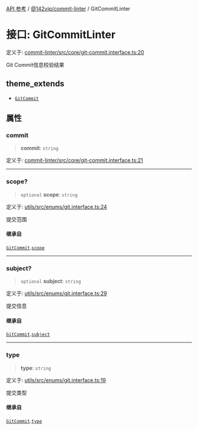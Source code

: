[API 参考](../../../index.md) / [@142vip/commit-linter](../index.md) / GitCommitLinter

# 接口: GitCommitLinter

定义于: [commit-linter/src/core/git-commit.interface.ts:20](https://github.com/142vip/core-x/blob/b6807ccf6c96718daee70c368eee9968a0b34d48/packages/commit-linter/src/core/git-commit.interface.ts#L20)

Git Commit信息校验结果

## theme_extends

- [`GitCommit`](../../utils/interfaces/GitCommit.md)

## 属性

### commit

> **commit**: `string`

定义于: [commit-linter/src/core/git-commit.interface.ts:21](https://github.com/142vip/core-x/blob/b6807ccf6c96718daee70c368eee9968a0b34d48/packages/commit-linter/src/core/git-commit.interface.ts#L21)

***

### scope?

> `optional` **scope**: `string`

定义于: [utils/src/enums/git.interface.ts:24](https://github.com/142vip/core-x/blob/b6807ccf6c96718daee70c368eee9968a0b34d48/packages/utils/src/enums/git.interface.ts#L24)

提交范围

#### 继承自

[`GitCommit`](../../utils/interfaces/GitCommit.md).[`scope`](../../utils/interfaces/GitCommit.md#scope)

***

### subject?

> `optional` **subject**: `string`

定义于: [utils/src/enums/git.interface.ts:29](https://github.com/142vip/core-x/blob/b6807ccf6c96718daee70c368eee9968a0b34d48/packages/utils/src/enums/git.interface.ts#L29)

提交信息

#### 继承自

[`GitCommit`](../../utils/interfaces/GitCommit.md).[`subject`](../../utils/interfaces/GitCommit.md#subject)

***

### type

> **type**: `string`

定义于: [utils/src/enums/git.interface.ts:19](https://github.com/142vip/core-x/blob/b6807ccf6c96718daee70c368eee9968a0b34d48/packages/utils/src/enums/git.interface.ts#L19)

提交类型

#### 继承自

[`GitCommit`](../../utils/interfaces/GitCommit.md).[`type`](../../utils/interfaces/GitCommit.md#type)

